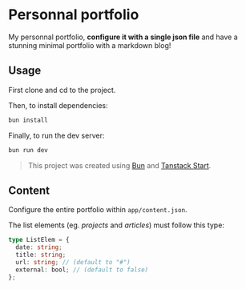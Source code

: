 # Personnal portfolio

My personnal portfolio, **configure it with a single json file** and have a stunning minimal portfolio with a markdown blog!

## Usage

First clone and cd to the project.

Then, to install dependencies:

```bash
bun install
```

Finally, to run the dev server:

```bash
bun run dev
```

> This project was created using [Bun](https://bun.sh) and [Tanstack Start](https://tanstack.com/start/latest).

## Content

Configure the entire portfolio within `app/content.json`.

The list elements (eg. _projects_ and _articles_) must follow this type:

```typescript
type ListElem = {
  date: string;
  title: string;
  url: string; // (default to "#")
  external: bool; // (default to false)
};
```
